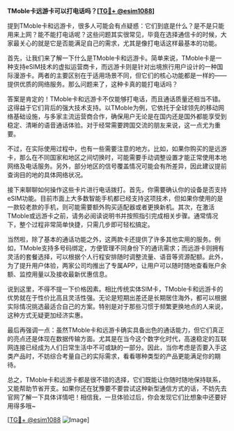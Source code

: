 **TMoble卡远游卡可以打电话吗？[[TG💪+ @esim1088](https://t.me/s/esim1088)]**

提到TMoble卡和远游卡，很多人可能会有点疑惑：它们到底是什么？是不是只能用来上网？能不能打电话呢？这些问题其实很常见，毕竟在选择通信卡的时候，大家最关心的就是它是否能满足自己的需求，尤其是像打电话这样最基本的功能。

首先，让我们来了解一下什么是TMoble卡和远游卡。简单来说，TMoble卡是一种支持eSIM技术的虚拟运营商卡，而远游卡则是针对出境旅行用户设计的一种国际漫游卡。两者的主要区别在于适用场景不同，但它们的核心功能都是一样的——提供优质的网络服务。那么问题来了，这种卡真的能打电话吗？

答案是肯定的！TMoble卡和远游卡不仅能够打电话，而且通话质量还相当不错。这得益于它们背后的强大技术支持。以TMoble为例，它依托于全球领先的移动网络基础设施，与多家主流运营商合作，确保用户无论是在国内还是国外都能享受到稳定、清晰的语音通话体验。对于经常需要跨国交流的朋友来说，这一点尤为重要。

不过，在实际使用过程中，也有一些需要注意的地方。比如，如果你购买的是远游卡，那么在不同国家和地区之间切换时，可能需要手动调整设置才能正常使用本地网络及电话服务。另外，部分地区的信号覆盖情况可能会有所差异，因此建议提前查询目的地的具体网络状况。

接下来聊聊如何操作这些卡片进行电话拨打。首先，你需要确认你的设备是否支持eSIM功能。目前市面上大多数智能手机都已经支持这项技术，但如果你使用的是一款较老款的手机，则可能需要额外购买适配器或者更换新机。其次，在激活TMoble或远游卡之前，请务必阅读说明书并按照指引完成相关步骤。通常情况下，整个过程非常简单快捷，只需几步即可轻松搞定。

当然啦，除了基本的通话功能之外，这两款卡还提供了许多其他实用的服务。例如，TMoble支持多号码绑定，方便管理不同身份下的通讯需求；而远游卡则拥有灵活的套餐选择，可以根据个人行程安排随时调整流量、语音等资源配额。此外，为了提升用户体验，两家公司均推出了专属APP，让用户可以随时随地查看账户余额、监控用量以及接收最新优惠信息。

说到这里，不得不提一下价格因素。相比传统实体SIM卡，TMoble卡和远游卡的优势就在于性价比高且灵活性强。无论是短期出差还是长期居住海外，都可以根据实际情况挑选最适合自己的方案。特别是对于那些习惯于频繁更换地点的人来说，这种方式无疑更加经济实惠。

最后再强调一点：虽然TMoble卡和远游卡确实具备出色的通话能力，但它们真正的亮点还是体现在数据传输方面。尤其是在当今这个数字化时代，高速稳定的互联网连接已经成为人们日常生活中不可或缺的一部分。因此，当你考虑是否要入手这类产品时，不妨综合考量自己的实际需求，看看哪种类型的产品更能满足你的期待。

总之，TMoble卡和远游卡都是很不错的选择，它们既能让你随时随地保持联系，又能帮助节省开支。如果你还在犹豫要不要尝试这种新型通信方式的话，不妨先去官网了解一下具体详情吧！相信我，一旦体验过后，你会发现它们比想象中还要好用得多哦~

[[TG💪+ @esim1088](https://t.me/s/esim1088) ![Image](https://i.postimg.cc/4NQfJmqS/Snipaste-2025-05-13-00-14-12.png)]